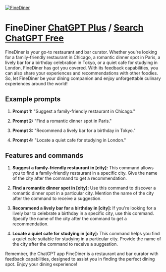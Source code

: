 
[![FineDiner](https://files.oaiusercontent.com/file-IVJFoGBxbtDIaNBYN7EuRFLR?se=2123-10-17T16%3A16%3A04Z&sp=r&sv=2021-08-06&sr=b&rscc=max-age%3D31536000%2C%20immutable&rscd=attachment%3B%20filename%3Df5bed7f1-1475-43b0-923b-bac3a2fc6df3.png&sig=/Koy8Yaq%2B8%2BkM57rO20h6PG2g6Tgpb8PG%2Bk1a2%2BJpVc%3D)](https://chat.openai.com/g/g-DenEjjjYX-finediner)

# FineDiner [ChatGPT Plus](https://chat.openai.com/g/g-DenEjjjYX-finediner) / [Search ChatGPT Free](https://gptcall.net/index.html#/?search=FineDiner)

FineDiner is your go-to restaurant and bar curator. Whether you're looking for a family-friendly restaurant in Chicago, a romantic dinner spot in Paris, a lively bar for a birthday celebration in Tokyo, or a quiet cafe for studying in London, FineDiner has got you covered. With its feedback capabilities, you can also share your experiences and recommendations with other foodies. So, let FineDiner be your dining companion and enjoy unforgettable culinary experiences around the world!

## Example prompts

1. **Prompt 1:** "Suggest a family-friendly restaurant in Chicago."

2. **Prompt 2:** "Find a romantic dinner spot in Paris."

3. **Prompt 3:** "Recommend a lively bar for a birthday in Tokyo."

4. **Prompt 4:** "Locate a quiet cafe for studying in London."

## Features and commands

1. **Suggest a family-friendly restaurant in [city]:** This command allows you to find a family-friendly restaurant in a specific city. Give the name of the city after the command to get a recommendation.

2. **Find a romantic dinner spot in [city]:** Use this command to discover a romantic dinner spot in a particular city. Mention the name of the city after the command to receive a suggestion.

3. **Recommend a lively bar for a birthday in [city]:** If you're looking for a lively bar to celebrate a birthday in a specific city, use this command. Specify the name of the city after the command to get a recommendation.

4. **Locate a quiet cafe for studying in [city]:** This command helps you find a quiet cafe suitable for studying in a particular city. Provide the name of the city after the command to receive a suggestion.

Remember, the ChatGPT app FineDiner is a restaurant and bar curator with feedback capabilities, designed to assist you in finding the perfect dining spot. Enjoy your dining experience!


